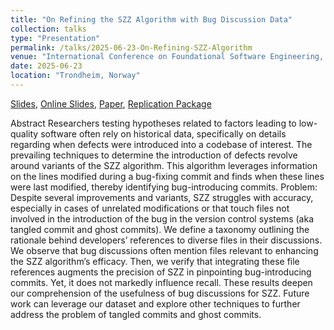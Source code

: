 ```yaml
---
title: "On Refining the SZZ Algorithm with Bug Discussion Data"
collection: talks
type: "Presentation"
permalink: /talks/2025-06-23-On-Refining-SZZ-Algorithm
venue: "International Conference on Foundational Software Engineering, 2025"
date: 2025-06-23
location: "Trondheim, Norway"
---
```


[Slides](https://poojaruhal.github.io/files/Slides-On-Refining-SZZ-Algorithim.pdf),
[Online Slides](https://www.slideshare.net/slideshow/on-refining-szz-algorithm-bug-discussion-data-pdf/280962616),
[Paper](https://poojaruhal.github.io/files/Paper-On-Refining-SZZ-Algorithm.pdf),
[Replication Package](https://zenodo.org/records/11484723)

Abstract Researchers testing hypotheses related to factors leading to low-quality software often rely on historical data, specifically on details regarding when defects were introduced into a codebase of interest. The prevailing techniques to determine the introduction of defects revolve around variants of the SZZ algorithm. This algorithm leverages information on the lines modified during a bug-fixing commit and finds when these lines were last modified, thereby identifying bug-introducing commits.
Problem: Despite several improvements and variants, SZZ struggles with accuracy, especially in cases of unrelated modifications or that touch files not involved in the introduction of the bug in the version control systems (aka tangled commit and ghost commits). We define a taxonomy outlining the rationale behind developers’ references to diverse files in their discussions. We observe that bug discussions often mention files relevant to enhancing the SZZ algorithm’s efficacy. Then, we verify that integrating these file references augments the precision of SZZ in pinpointing bug-introducing commits. Yet, it does not markedly influence recall. These results deepen our comprehension of the usefulness of bug discussions for SZZ. Future work can leverage our dataset and explore other techniques to further address the problem of tangled commits and ghost commits.